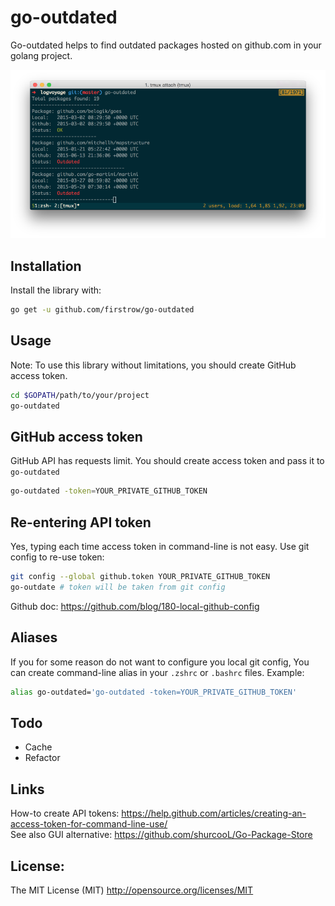 # go-outdated

Go-outdated helps to find outdated packages hosted on github.com in your golang project.

![Dashboard](https://raw.githubusercontent.com/firstrow/go-outdated/master/sample.png)

## Installation
Install the library with:
``` bash
go get -u github.com/firstrow/go-outdated
```

## Usage
Note: To use this library without limitations, you should create GitHub access token.
``` bash
cd $GOPATH/path/to/your/project
go-outdated
```

## GitHub access token
GitHub API has requests limit. You should create access token and pass it to `go-outdated`
``` bash
go-outdated -token=YOUR_PRIVATE_GITHUB_TOKEN
```

## Re-entering API token
Yes, typing each time access token in command-line is not easy. Use git config to re-use token:
``` bash
git config --global github.token YOUR_PRIVATE_GITHUB_TOKEN
go-outdate # token will be taken from git config
```
Github doc: https://github.com/blog/180-local-github-config

## Aliases
If you for some reason do not want to configure you local git config, You can create command-line alias in your `.zshrc` or `.bashrc` files. Example:
``` bash
alias go-outdated='go-outdated -token=YOUR_PRIVATE_GITHUB_TOKEN'
```

## Todo
- Cache
- Refactor

## Links
How-to create API tokens: https://help.github.com/articles/creating-an-access-token-for-command-line-use/  
See also GUI alternative: https://github.com/shurcooL/Go-Package-Store  

## License:
The MIT License (MIT) 
http://opensource.org/licenses/MIT
